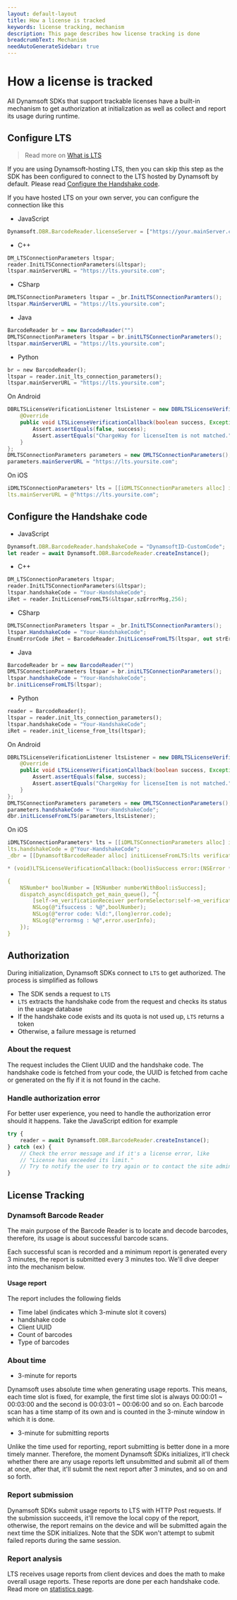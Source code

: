 ```yaml
---
layout: default-layout
title: How a license is tracked
keywords: license tracking, mechanism
description: This page describes how license tracking is done
breadcrumbText: Mechanism
needAutoGenerateSidebar: true
---
```


# How a license is tracked

All Dynamsoft SDKs that support trackable licenses have a built-in mechanism to get authorization at initialization as well as collect and report its usage during runtime.

## Configure LTS

> Read more on [What is LTS]({{site.about}}terms.html#license-tracking-server)

If you are using Dynamsoft-hosting LTS, then you can skip this step as the SDK has been configured to connect to the LTS hosted by Dynamsoft by default. Please read [Configure the Handshake code](#configure-the-handshake-code).

If you have hosted LTS on your own server, you can configure the connection like this

* JavaScript

``` javascript
Dynamsoft.DBR.BarcodeReader.licenseServer = ["https://your.mainServer.com", "https://your.backupServer.com"];
```

* C++

``` cpp
DM_LTSConnectionParameters ltspar;    
reader.InitLTSConnectionParameters(&ltspar);
ltspar.mainServerURL = "https://lts.yoursite.com";
```

* CSharp

``` csharp
DMLTSConnectionParameters ltspar = _br.InitLTSConnectionParamters();           
ltspar.MainServerURL = "https://lts.yoursite.com";
```

* Java

``` java
BarcodeReader br = new BarcodeReader("")
DMLTSConnectionParameters ltspar = br.initLTSConnectionParameters();
ltspar.mainServerURL = "https://lts.yoursite.com";
```

* Python

``` python
br = new BarcodeReader();
ltspar = reader.init_lts_connection_parameters();
ltspar.mainServerURL = "https://lts.yoursite.com";
```

On Android

``` java
DBRLTSLicenseVerificationListener ltsListener = new DBRLTSLicenseVerificationListener() {
    @Override
    public void LTSLicenseVerificationCallback(boolean success, Exception error) {
        Assert.assertEquals(false, success);
        Assert.assertEquals("ChargeWay for licenseItem is not matched.", error.getMessage());
    }
};
DMLTSConnectionParameters parameters = new DMLTSConnectionParameters();
parameters.mainServerURL = "https://lts.yoursite.com";
```

On iOS

``` c
iDMLTSConnectionParameters* lts = [[iDMLTSConnectionParameters alloc] init];
lts.mainServerURL = @"https://lts.yoursite.com";
```

## Configure the Handshake code

* JavaScript

``` javascript
Dynamsoft.DBR.BarcodeReader.handshakeCode = "DynamsoftID-CustomCode";
let reader = await Dynamsoft.DBR.BarcodeReader.createInstance();
```

* C++

``` cpp
DM_LTSConnectionParameters ltspar;    
reader.InitLTSConnectionParameters(&ltspar);
ltspar.handshakeCode = "Your-HandshakeCode";
iRet = reader.InitLicenseFromLTS(&ltspar,szErrorMsg,256);
```

* CSharp

``` csharp
DMLTSConnectionParameters ltspar = _br.InitLTSConnectionParamters();           
ltspar.HandshakeCode = "Your-HandshakeCode";
EnumErrorCode iRet = BarcodeReader.InitLicenseFromLTS(ltspar, out strErrorMSG);
```

* Java

``` java
BarcodeReader br = new BarcodeReader("")
DMLTSConnectionParameters ltspar = br.initLTSConnectionParameters();
ltspar.handshakeCode = "Your-HandshakeCode";
br.initLicenseFromLTS(ltspar);
```

* Python

``` python
reader = BarcodeReader();
ltspar = reader.init_lts_connection_parameters();
ltspar.handshakeCode = "Your-HandshakeCode";
iRet = reader.init_license_from_lts(ltspar);
```


On Android

``` java
DBRLTSLicenseVerificationListener ltsListener = new DBRLTSLicenseVerificationListener() {
    @Override
    public void LTSLicenseVerificationCallback(boolean success, Exception error) {
        Assert.assertEquals(false, success);
        Assert.assertEquals("ChargeWay for licenseItem is not matched.", error.getMessage());
    }
};
DMLTSConnectionParameters parameters = new DMLTSConnectionParameters();
parameters.handshakeCode = "Your-HandshakeCode";
dbr.initLicenseFromLTS(parameters,ltsListener);
```

On iOS

``` c
iDMLTSConnectionParameters* lts = [[iDMLTSConnectionParameters alloc] init];
lts.handshakeCode = @"Your-HandshakeCode";
_dbr = [[DynamsoftBarcodeReader alloc] initLicenseFromLTS:lts verificationDelegate:self];

* (void)LTSLicenseVerificationCallback:(bool)isSuccess error:(NSError * _Nullable)error

{
    NSNumber* boolNumber = [NSNumber numberWithBool:isSuccess];
    dispatch_async(dispatch_get_main_queue(), ^{
        [self->m_verificationReceiver performSelector:self->m_verificationCallback withObject:boolNumber withObject:error];
        NSLog(@"ifsuccess : %@",boolNumber);
        NSLog(@"error code: %ld:",(long)error.code);
        NSLog(@"errormsg : %@",error.userInfo);
    });
}
```

## Authorization

During initialization, Dynamsoft SDKs connect to `LTS` to get authorized. The process is simplified as follows

* The SDK sends a request to `LTS`
* `LTS` extracts the handshake code from the request and checks its status in the usage database
* If the handshake code exists and its quota is not used up,  `LTS` returns a token
* Otherwise, a failure message is returned

### About the request

The request includes the Client UUID and the handshake code. The handshake code is fetched from your code, the UUID is fetched from cache or generated on the fly if it is not found in the cache.

### Handle authorization error

For better user experience, you need to handle the authorization error should it happens. Take the JavaScript edition for example

``` javascript
try {
    reader = await Dynamsoft.DBR.BarcodeReader.createInstance();
} catch (ex) {
    // Check the error message and if it's a license error, like
    // "License has exceeded its limit."
    // Try to notify the user to try again or to contact the site administrator
}
```

## License Tracking

### Dynamsoft Barcode Reader

The main purpose of the Barcode Reader is to locate and decode barcodes, therefore, its usage is about successful barcode scans.

Each successful scan is recorded and a minimum report is generated every 3 minutes, the report is submitted every 3 minutes too. We'll dive deeper into the mechanism below.

#### Usage report

The report includes the following fields

* Time label (indicates which 3-minute slot it covers)
* handshake code
* Client UUID
* Count of barcodes
* Type of barcodes

### About time

* 3-minute for reports

Dynamsoft uses absolute time when generating usage reports. This means, each time slot is fixed, for example, the first time slot is always 00:00:01 ~ 00:03:00 and the second is 00:03:01 ~ 00:06:00 and so on. Each barcode scan has a time stamp of its own and is counted in the 3-minute window in which it is done.

* 3-minute for submitting reports

Unlike the time used for reporting, report submitting is better done in a more timely manner. Therefore, the moment Dynamsoft SDKs initializes, it'll check whether there are any usage reports left unsubmitted and submit all of them at once, after that, it'll submit the next report after 3 minutes, and so on and so forth.

### Report submission

Dynamsoft SDKs submit usage reports to LTS with HTTP Post requests. If the submission succeeds, it'll remove the local copy of the report, otherwise, the report remains on the device and will be submitted again the next time the SDK initializes. Note that the SDK won't attempt to submit failed reports during the same session.

### Report analysis

LTS receives usage reports from client devices and does the math to make overall usage reports. These reports are done per each handshake code. Read more on [statistics page]({{site.about}}statistics-page.html).
